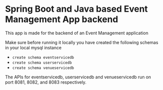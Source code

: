 # Spring Boot and Java based Event Management App backend

This app is made for the backend of an Event Management application

Make sure before running it locally you have created the following schemas
in your local mysql instance


- `create schema eventservicedb`
- `create schema userservicedb`
- `create schema venueservicedb`

The APIs for eventservicedb, userservicedb and venueservicedb run on port 8081, 8082, and 8083 respectively.
